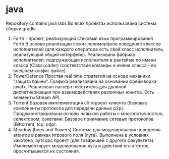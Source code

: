 # java
Repository contains java labs
Во всех проектах использована система сборки gradle
1. Forth - проект, реализующий стековый язык программирования Forth
    В основе реализации лежит полиморфное поведение классов исполнителей 
    (для каждого оператора есть свой класс исполнитель, реализующий общий интерфейс).
    Реализована фабрика исполнителей, подгружающая исполнителя в рантайме по имени класса (ClassLoader) (соответствие команды и имени класса - во внешнем конфиг файле).
2. TowerDefence
    Простая real time стратегия на основе механики "защита башни".
    Графика реализована на основании фреймворка javafx.
    Реализован паттерн посетитель для двойной диспетчеризации при взаимодействиях различных юнитов.
    Есть элементы Stream API.
3. Torrent
    Базовая имплементация cli торрент клиента (базовые компоненты протокола для передачи данных p2p).
    Продемонстрированы основы навыков работы с многопоточностью, селектором, сокетами.
    Базовое понимание сетевых протоколов (Bittorrent, tcp, udp).
4. Meadow (bees and flowers)
    Система для моделирования поведения агентов в рамках игрового поля (луга).
    Выполнена в условиях хакотона, аутсорс проект (для товарищей с другого факультета).
    Имплементирует моделирование луга и действий его агентов, просчитывается их состояния.

